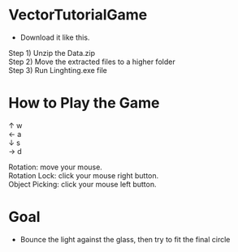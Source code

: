 # VectorTutorialGame

- Download it like this.

Step 1) Unzip the Data.zip    
Step 2) Move the extracted files to a higher folder    
Step 3) Run Linghting.exe file    


# How to Play the Game

↑    w    
←    a    
↓    s    
→    d    
    
Rotation: move your mouse.     
Rotation Lock: click your mouse right button.     
Object Picking: click your mouse left button.     

# Goal

- Bounce the light against the glass, then try to fit the final circle
